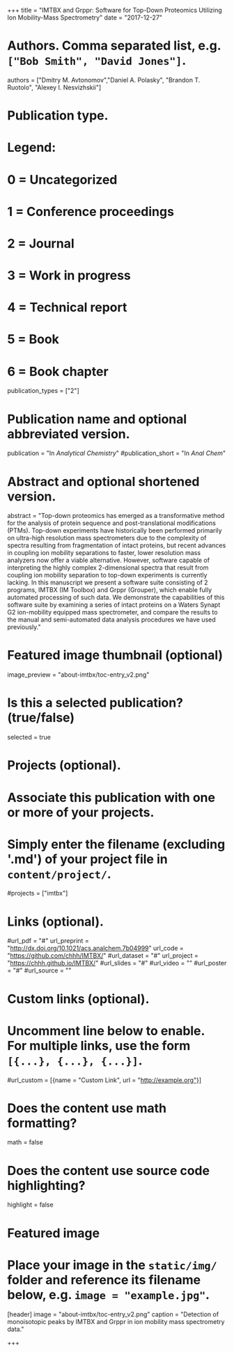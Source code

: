 +++
title = "IMTBX and Grppr: Software for Top-Down Proteomics Utilizing Ion Mobility-Mass Spectrometry"
date = "2017-12-27"

# Authors. Comma separated list, e.g. `["Bob Smith", "David Jones"]`.
authors = ["Dmitry M. Avtonomov","Daniel A. Polasky", "Brandon T. Ruotolo", "Alexey I. Nesvizhskii"]

# Publication type.
# Legend:
# 0 = Uncategorized
# 1 = Conference proceedings
# 2 = Journal
# 3 = Work in progress
# 4 = Technical report
# 5 = Book
# 6 = Book chapter
publication_types = ["2"]

# Publication name and optional abbreviated version.
publication = "In *Analytical Chemistry*"
#publication_short = "In *Anal Chem*"

# Abstract and optional shortened version.
abstract = "Top-down proteomics has emerged as a transformative method for the analysis of protein sequence and post-translational modifications (PTMs). Top-down experiments have historically been performed primarily on ultra-high resolution mass spectrometers due to the complexity of spectra resulting from fragmentation of intact proteins, but recent advances in coupling ion mobility separations to faster, lower resolution mass analyzers now offer a viable alternative. However, software capable of interpreting the highly complex 2-dimensional spectra that result from coupling ion mobility separation to top-down experiments is currently lacking. In this manuscript we present a software suite consisting of 2 programs, IMTBX (IM Toolbox) and Grppr (Grouper), which enable fully automated processing of such data. We demonstrate the capabilities of this software suite by examining a series of intact proteins on a Waters Synapt G2 ion-mobility equipped mass spectrometer, and compare the results to the manual and semi-automated data analysis procedures we have used previously."

# Featured image thumbnail (optional)
image_preview = "about-imtbx/toc-entry_v2.png"

# Is this a selected publication? (true/false)
selected = true

# Projects (optional).
#   Associate this publication with one or more of your projects.
#   Simply enter the filename (excluding '.md') of your project file in `content/project/`.
#projects = ["imtbx"]

# Links (optional).
#url_pdf = "#"
url_preprint = "http://dx.doi.org/10.1021/acs.analchem.7b04999"
url_code = "https://github.com/chhh/IMTBX/"
#url_dataset = "#"
url_project = "https://chhh.github.io/IMTBX/"
#url_slides = "#"
#url_video = ""
#url_poster = "#"
#url_source = ""

# Custom links (optional).
#   Uncomment line below to enable. For multiple links, use the form `[{...}, {...}, {...}]`.
#url_custom = [{name = "Custom Link", url = "http://example.org"}]

# Does the content use math formatting?
math = false

# Does the content use source code highlighting?
highlight = false

# Featured image
# Place your image in the `static/img/` folder and reference its filename below, e.g. `image = "example.jpg"`.
[header]
image = "about-imtbx/toc-entry_v2.png"
caption = "Detection of monoisotopic peaks by IMTBX and Grppr in ion mobility mass spectrometry data."

+++
